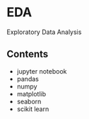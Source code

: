 # EDA
Exploratory Data Analysis

## Contents

- jupyter notebook 
- pandas 
- numpy
- matplotlib
- seaborn 
- scikit learn 


